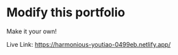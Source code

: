 # Modify this portfolio

Make it your own! 

Live Link: https://harmonious-youtiao-0499eb.netlify.app/

